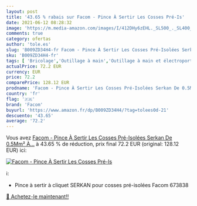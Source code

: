 ```yaml
---
layout: post
title: '43.65 % rabais sur Facom - Pince À Sertir Les Cosses Pré-Is'
date: 2021-06-12 08:28:32
image: 'https://m.media-amazon.com/images/I/412DHy6zEHL._SL500_._SL400_.jpg'
comments: true
category: ofertas
author: 'tole.es'
slug: 'B009ZD34H4-fr Facom - Pince À Sertir Les Cosses Pré-Isolées Serkan De...'
sku: 'B009ZD34H4-fr'
tags: [ 'Bricolage','Outillage à main','Outillage à main et électroportatif','Pinces à sertir','facom', ]
actualPrice: 72.2 EUR
currency: EUR
price: 72.2
comparePrice: 128.12 EUR
prodname: 'Facom - Pince À Sertir Les Cosses Pré-Isolées Serkan De 0.5Mm² À...'
country: 'fr'
flag: '🇫🇷'
brand: 'Facom'
buyurl: 'https://www.amazon.fr/dp/B009ZD34H4/?tag=tolees0d-21'
descuento: '43.65'
average: '72.2'
---
```


Vous avez [Facom - Pince À Sertir Les Cosses Pré-Isolées Serkan De 0.5Mm² À...](https://www.amazon.fr/dp/B009ZD34H4/?tag=tolees0d-21)  à  43.65 % de réduction, prix final  72.2 EUR (original: 128.12 EUR) ici:

[![Facom - Pince À Sertir Les Cosses Pré-Is](https://m.media-amazon.com/images/I/412DHy6zEHL._SL500_._SL400_.jpg)](https://www.amazon.fr/dp/B009ZD34H4/?tag=tolees0d-21)

ℹ️:

- Pince à sertir à cliquet SERKAN pour cosses pré-isolées Facom 673838

[🛒 Achetez-le maintenant!!](https://www.amazon.fr/dp/B009ZD34H4/?tag=tolees0d-21)
